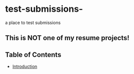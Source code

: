 # test-submissions-
a place to test submissions 

## This is NOT one of my resume projects!



## Table of Contents
- [Introduction](#Introduction)
